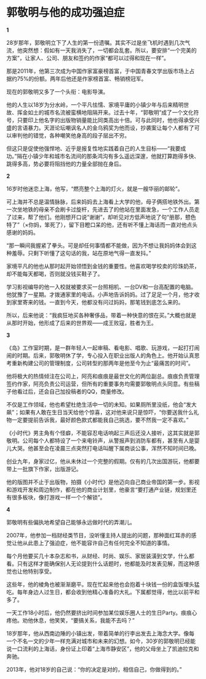 # 郭敬明与他的成功强迫症

**1**

28岁那年，郭敬明立下了人生的第一份遗嘱。其实不过是坐飞机时遇到几次气流，他突然想：假如有一天我消失了，一切都会乱套。所以，要安排“一个完美的方案”，让家人、公司、朋友和签约的作家“都可以过得和现在一样”。 

那是2011年，他第三次成为中国作家富豪榜首富，于中国青春文学出版市场上占据约75%的份额。两年后他还是作家榜首富、畅销榜冠军。 

现在的郭敬明又多了一个头衔：电影导演。 

他的人生以18岁为分水岭，一个平凡怯懦、家境平庸的小镇少年与后来精明世故、挥金如土的城市名流被蛮横地阻隔开来。过去十年，“郭敬明”成了一个文化符号，只要印上他名字的出版物销量能比同类高出十倍。可与此同时，他也得承受兴盛的言语暴力。天涯论坛嘲讽名人的金乌鸦奖为他而设，抄袭案让每个人都有了可以审判他的错觉，各种嘲笑他身高的段子层出不穷。 

但这只是促使他强悍地、近乎是报复性地实践着自己的人生目标——“我要成功。”隔在小镇少年和城市名流间的那条鸿沟有多么遥远深邃，他就打算跑得多快、跳得多高，势必要将阻挡他的力量全部抛在身后。 

**2**

16岁时他迷恋上海，他写，“燃亮整个上海的灯火，就是一艘华丽的邮轮”。 

可上海并不总是温情脉脉，后来妈妈去上海看上大学的他，母子俩搭地铁外出。第一次坐地铁的母亲不会刷卡过旋杆，先进去了的他站在里面发急，一个工作人员走了过来，帮了他们。他刚想开口说“谢谢”，却听见对方低声地说了句“册那，戆色特了”（×你妈，笨死了），留下目瞪口呆的他，还有听不懂上海话而一直对他点头感谢的妈妈。 

“那一瞬间我握紧了拳头。可是却任何事情都不能做，因为不想让我妈妈体会到这种羞辱。只剩下听懂了这句话的我，站在原地气得一直发抖。” 

家境平凡的他也从那时起开始领悟到金钱的重要性。他喜欢喝学校卖的珍珠奶茶，却不能每天都喝，否则就没钱买鞋子了。 

学习影视编导的他一入校就被要求买一台照相机、一台DV和一台高配置的电脑。他犹豫了一星期。才拨通家里的电话。小声地告诉妈妈。过了足足一个月，他才收到家里寄来的钱。一直到今天，他都没有问过妈妈，那笔钱到底怎么来的。 

所以，后来他说：“我疯狂地买各种奢侈品，带着一种快意的恨在买。”大概也就是从那时开始，他形成了后来的世界观——成王败寇，胜者为王。 

**3**

《岛》工作室时期，是一群年轻人一起审稿、看电影、唱歌、玩游戏，一起打打闹闹的时期。后来，郭敬明休了学，专心投入在职业出版人的角色上。他开始认真思考重新构建公司的管理制度，公司转型的那两年是他至今为止“最痛苦的时间”。 

他将极大的热情倾注在公司上，阿亮和痕痕是最世文化的两位副总。痕痕负责管理签约作家，阿亮负责公司运营，但所有的重要事务均需要郭敬明点头同意。有些稿子他看过后，还会自己加投稿者的QQ，商量修改。 

不仅是工作领域，他也希望杜绝生活中一切的未知。如果厕所里没纸，他会“发大飙”；如果有人敢在生日当天给他个惊喜，这对他来说只是惊吓，“你要送我什么礼物一定要提前告诉我，最好颜色款式都能我自己挑选，要不然我一定不喜欢。” 

《小时代》男主角有个怪癖，不能容忍电话响起三声后还没人接听，这其实就是郭敬明。公司每个人都特设了一个来电铃声，从警报声到消防车都有，甚至有人是婴儿大哭。他甚至会在凌晨三点突然打电话叫醒下属商谈公事，浑然不知时间已晚。 

创业九年，身家过亿，他从未休过一个完整的假期。仅有的几次出国游玩，他都要带上一批旗下作家，出版游记。 

他的版图并不止于出版物，拍摄《小时代》是他迈向自己商业帝国的第一步。影视和游戏开发和周边制作，都在他的商业计划里，他豪言“要打通产业链，规划里还有很多板块，像打游戏一样一个个解锁”。 

**4**

郭敬明有些偏执地希望自己能够永远做时代的弄潮儿。 

2007年，他参加一档财经类节目，没听懂主持人提出的问题，那种面红耳赤的感觉让他从此患上了强迫症，他不能容许自己有任何完全不知道的事情。 

每个月他要买几十本杂志和书，从财经、时尚、娱乐、家居装潢到文学，什么都看。只有这样才能确保别人无论提到什么话题时，他都能及时发表见解，而这种感觉也让他特别享受。 

这些年，他的棱角也被渐渐磨平。现在忙起来他也会抱着十块钱一份的盒饭埋头猛吃。每年身边人过生日，都会收到他精心准备的大礼。下属都觉得，他比以前平和多了。 

一天工作18小时后，他仍然要挤出时间参加某位娱乐圈人士的生日Party。痕痕心疼他。劝他休息，他笑笑，“要搞关系，我能不去吗？” 

18岁那年，他从西南边陲的小镇出发，带着简单的行李出发去上海念大学。像每一个不名一文的少年一样充满对城市和未来的幻想。如今，30岁的郭敬明已经能说一口流利的上海话，身份证上印着“上海市静安区”，他的父母坐上了凯迪拉克和奔驰。 

2013年，他对18岁的自己说：“你的决定是对的，相信自己，你做得到的。”
